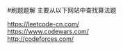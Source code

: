 #刷题题解 
主要从以下网站中查找算法题

https://leetcode-cn.com/  
https://www.codewars.com/  
http://codeforces.com/  